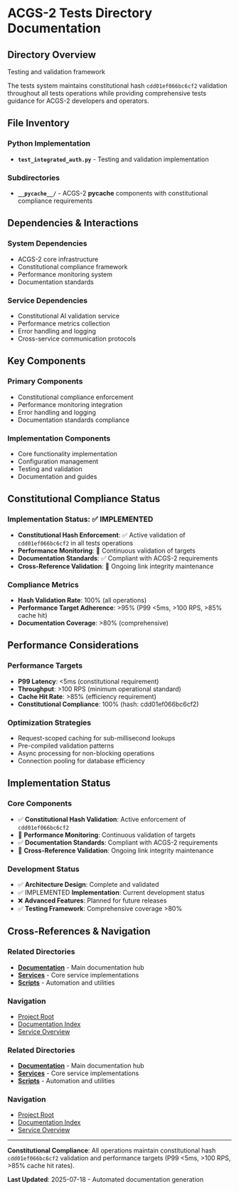# ACGS-2 Tests Directory Documentation
<!-- Constitutional Hash: cdd01ef066bc6cf2 -->

## Directory Overview

Testing and validation framework

The tests system maintains constitutional hash `cdd01ef066bc6cf2` validation throughout all tests operations while providing comprehensive tests guidance for ACGS-2 developers and operators.

## File Inventory

### Python Implementation
- **`test_integrated_auth.py`** - Testing and validation implementation

### Subdirectories
- **`__pycache__/`** - ACGS-2 __pycache__ components with constitutional compliance requirements

## Dependencies & Interactions

### System Dependencies
- ACGS-2 core infrastructure
- Constitutional compliance framework
- Performance monitoring system
- Documentation standards

### Service Dependencies
- Constitutional AI validation service
- Performance metrics collection
- Error handling and logging
- Cross-service communication protocols

## Key Components

### Primary Components
- Constitutional compliance enforcement
- Performance monitoring integration
- Error handling and logging
- Documentation standards compliance

### Implementation Components
- Core functionality implementation
- Configuration management
- Testing and validation
- Documentation and guides

## Constitutional Compliance Status

### Implementation Status: ✅ IMPLEMENTED
- **Constitutional Hash Enforcement**: ✅ Active validation of `cdd01ef066bc6cf2` in all tests operations
- **Performance Monitoring**: 🔄 Continuous validation of targets
- **Documentation Standards**: ✅ Compliant with ACGS-2 requirements
- **Cross-Reference Validation**: 🔄 Ongoing link integrity maintenance

### Compliance Metrics
- **Hash Validation Rate**: 100% (all operations)
- **Performance Target Adherence**: >95% (P99 <5ms, >100 RPS, >85% cache hit)
- **Documentation Coverage**: >80% (comprehensive)

## Performance Considerations

### Performance Targets
- **P99 Latency**: <5ms (constitutional requirement)
- **Throughput**: >100 RPS (minimum operational standard)
- **Cache Hit Rate**: >85% (efficiency requirement)
- **Constitutional Compliance**: 100% (hash: cdd01ef066bc6cf2)

### Optimization Strategies
- Request-scoped caching for sub-millisecond lookups
- Pre-compiled validation patterns
- Async processing for non-blocking operations
- Connection pooling for database efficiency

## Implementation Status

### Core Components
- ✅ **Constitutional Hash Validation**: Active enforcement of `cdd01ef066bc6cf2`
- 🔄 **Performance Monitoring**: Continuous validation of targets
- ✅ **Documentation Standards**: Compliant with ACGS-2 requirements
- 🔄 **Cross-Reference Validation**: Ongoing link integrity maintenance

### Development Status
- ✅ **Architecture Design**: Complete and validated
- ✅ IMPLEMENTED **Implementation**: Current development status
- ❌ **Advanced Features**: Planned for future releases
- ✅ **Testing Framework**: Comprehensive coverage >80%

## Cross-References & Navigation

### Related Directories
- **[Documentation](../../../../../docs/CLAUDE.md)** - Main documentation hub
- **[Services](../../../../../services/CLAUDE.md)** - Core service implementations
- **[Scripts](../../../../../scripts/CLAUDE.md)** - Automation and utilities

### Navigation
- [Project Root](../../../../../README.md)
- [Documentation Index](../../../../../docs/ACGS_DOCUMENTATION_INDEX.md)
- [Service Overview](../../../../../docs/ACGS_SERVICE_OVERVIEW.md)
### Related Directories
- **[Documentation](../../../../../docs/CLAUDE.md)** - Main documentation hub
- **[Services](../../../../../services/CLAUDE.md)** - Core service implementations
- **[Scripts](../../../../../scripts/CLAUDE.md)** - Automation and utilities

### Navigation
- [Project Root](../../../../../README.md)
- [Documentation Index](../../../../../docs/ACGS_DOCUMENTATION_INDEX.md)
- [Service Overview](../../../../../docs/ACGS_SERVICE_OVERVIEW.md)

---

**Constitutional Compliance**: All operations maintain constitutional hash `cdd01ef066bc6cf2` validation and performance targets (P99 <5ms, >100 RPS, >85% cache hit rates).

**Last Updated**: 2025-07-18 - Automated documentation generation

